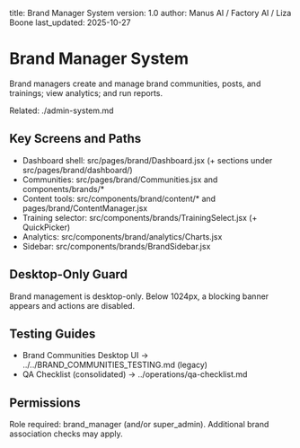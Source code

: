title: Brand Manager System
version: 1.0
author: Manus AI / Factory AI / Liza Boone
last_updated: 2025-10-27

# Brand Manager System

Brand managers create and manage brand communities, posts, and trainings; view analytics; and run
reports.

Related: ./admin-system.md

## Key Screens and Paths

- Dashboard shell: src/pages/brand/Dashboard.jsx (+ sections under src/pages/brand/dashboard/)
- Communities: src/pages/brand/Communities.jsx and components/brands/*
- Content tools: src/components/brand/content/* and pages/brand/ContentManager.jsx
- Training selector: src/components/brands/TrainingSelect.jsx (+ QuickPicker)
- Analytics: src/components/brand/analytics/Charts.jsx
- Sidebar: src/components/brands/BrandSidebar.jsx

## Desktop-Only Guard

Brand management is desktop-only. Below 1024px, a blocking banner appears and actions are disabled.

## Testing Guides

- Brand Communities Desktop UI → ../../BRAND_COMMUNITIES_TESTING.md (legacy)
- QA Checklist (consolidated) → ../operations/qa-checklist.md

## Permissions

Role required: brand_manager (and/or super_admin). Additional brand association checks may apply.
